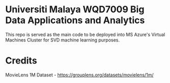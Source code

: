 # Universiti Malaya WQD7009 Big Data Applications and Analytics

This repo is served as the main code to be deployed into MS Azure's Virtual Machines Cluster for SVD machine learning purposes.

# Credits
MovieLens 1M Dataset - https://grouplens.org/datasets/movielens/1m/
